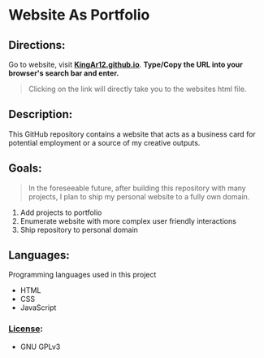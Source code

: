Website As Portfolio
====================

Directions:
-----------
Go to website, visit **[KingAr12.github.io](./index.html)**.
**Type/Copy the URL into your browser's search bar and enter.**
> Clicking on the link will directly take you to the websites html file.

Description:
------------
This GitHub repository contains a website that acts as a business card for potential employment or a source of my creative outputs.

Goals:
------
> In the foreseeable future, after building this repository with many projects, 
> I plan to ship my personal website to a fully own domain.

1. Add projects to portfolio
2. Enumerate website with more complex user friendly interactions
3. Ship repository to personal domain

## Languages:
Programming languages used in this project

* HTML
* CSS
* JavaScript

### [License](./COPYING.txt):

* GNU GPLv3
